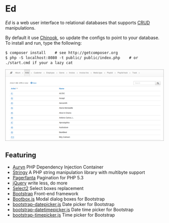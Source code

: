 # Ed 
*Ed* is a web user interface to relational databases that supports
[CRUD](https://en.wikipedia.org/wiki/Create,_read,_update_and_delete)
manipulations.

By default it use [Chinook](https://chinookdatabase.codeplex.com),
so update the configs to point to your database.  To install and run, type the following:

    $ composer install    # see http://getcomposer.org
    $ php -S localhost:8080 -t public/ public/index.php    # or ./start.cmd if your a lazy cat

![Screenshot](https://github.com/4d47/ed/blob/master/screenshot.png?raw=true)

## Featuring

- [Auryn](https://github.com/rdlowrey/Auryn) PHP Dependency Injection Container
- [Stringy](http://danielstjules.github.io/Stringy) A PHP string manipulation library with multibyte support
- [Pagerfanta](https://github.com/whiteoctober/Pagerfanta) Pagination for PHP 5.3
- [jQuery](http://jquery.com) write less, do more
- [Select2](http://ivaynberg.github.com/select2) Select boxes replacement
- [Bootstrap](http://getbootstrap.com) Front-end framework
- [Bootbox.js](http://bootboxjs.com) Modal dialog boxes for Bootstrap
- [bootstrap-datepicker.js](http://www.eyecon.ro/bootstrap-datepicker) Date picker for Bootstrap
- [bootstrap-datetimepicker.js](http://www.malot.fr/bootstrap-datetimepicker) Date time picker for Bootstrap
- [bootstrap-timepicker.js](https://github.com/jdewit/bootstrap-timepicker) Time picker for Bootstrap

